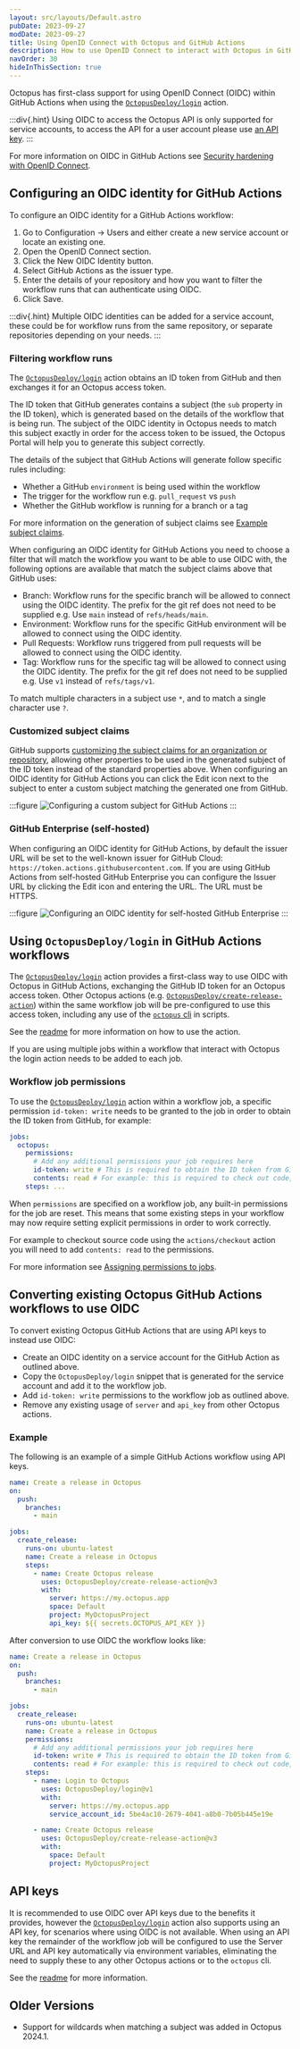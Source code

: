 ```yaml
---
layout: src/layouts/Default.astro
pubDate: 2023-09-27
modDate: 2023-09-27
title: Using OpenID Connect with Octopus and GitHub Actions
description: How to use OpenID Connect to interact with Octopus in GitHub Actions
navOrder: 30
hideInThisSection: true
---
```


Octopus has first-class support for using OpenID Connect (OIDC) within GitHub Actions when using the [`OctopusDeploy/login`](https://github.com/OctopusDeploy/login) action.

:::div{.hint}
Using OIDC to access the Octopus API is only supported for service accounts, to access the API for a user account please use [an API key](/docs/octopus-rest-api/how-to-create-an-api-key).
:::

For more information on OIDC in GitHub Actions see [Security hardening with OpenID Connect](https://docs.github.com/en/actions/deployment/security-hardening-your-deployments/about-security-hardening-with-openid-connect).

## Configuring an OIDC identity for GitHub Actions

To configure an OIDC identity for a GitHub Actions workflow:

1. Go to Configuration -> Users and either create a new service account or locate an existing one.
2. Open the OpenID Connect section.
3. Click the New OIDC Identity button.
4. Select GitHub Actions as the issuer type.
5. Enter the details of your repository and how you want to filter the workflow runs that can authenticate using OIDC.
6. Click Save.

:::div{.hint}
Multiple OIDC identities can be added for a service account, these could be for workflow runs from the same repository, or separate repositories depending on your needs.
:::

### Filtering workflow runs

The [`OctopusDeploy/login`](https://github.com/OctopusDeploy/login) action obtains an ID token from GitHub and then exchanges it for an Octopus access token.

The ID token that GitHub generates contains a subject (the `sub` property in the ID token), which is generated based on the details of the workflow that is being run. The subject of the OIDC identity in Octopus needs to match this subject exactly in order for the access token to be issued, the Octopus Portal will help you to generate this subject correctly.

The details of the subject that GitHub Actions will generate follow specific rules including:

- Whether a GitHub `environment` is being used within the workflow
- The trigger for the workflow run e.g. `pull_request` vs `push`
- Whether the GitHub workflow is running for a branch or a tag

For more information on the generation of subject claims see [Example subject claims](https://docs.github.com/en/actions/deployment/security-hardening-your-deployments/about-security-hardening-with-openid-connect#example-subject-claims).

When configuring an OIDC identity for GitHub Actions you need to choose a filter that will match the workflow you want to be able to use OIDC with, the following options are available that match the subject claims above that GitHub uses:

- Branch: Workflow runs for the specific branch will be allowed to connect using the OIDC identity. The prefix for the git ref does not need to be supplied e.g. Use `main` instead of `refs/heads/main`.
- Environment: Workflow runs for the specific GitHub environment will be allowed to connect using the OIDC identity.
- Pull Requests: Workflow runs triggered from pull requests will be allowed to connect using the OIDC identity.
- Tag: Workflow runs for the specific tag will be allowed to connect using the OIDC identity. The prefix for the git ref does not need to be supplied e.g. Use `v1` instead of `refs/tags/v1`.

To match multiple characters in a subject use `*`, and to match a single character use `?`.

### Customized subject claims

GitHub supports [customizing the subject claims for an organization or repository](https://docs.github.com/en/actions/deployment/security-hardening-your-deployments/about-security-hardening-with-openid-connect#customizing-the-subject-claims-for-an-organization-or-repository), allowing other properties to be used in the generated subject of the ID token instead of the standard properties above. When configuring an OIDC identity for GitHub Actions you can click the Edit icon next to the subject to enter a custom subject matching the generated one from GitHub.

:::figure
![Configuring a custom subject for GitHub Actions](/docs/octopus-rest-api/images/oidc-identity-github-actions-custom-subject.png "width=500")
:::

### GitHub Enterprise (self-hosted)

When configuring an OIDC identity for GitHub Actions, by default the issuer URL will be set to the well-known issuer for GitHub Cloud: `https://token.actions.githubusercontent.com`. If you are using GitHub Actions from self-hosted GitHub Enterprise you can configure the Issuer URL by clicking the Edit icon and entering the URL. The URL must be HTTPS.

:::figure
![Configuring an OIDC identity for self-hosted GitHub Enterprise](/docs/octopus-rest-api/images/oidc-identity-github-actions-enterprise.png "width=500")
:::

## Using `OctopusDeploy/login` in GitHub Actions workflows

The [`OctopusDeploy/login`](https://github.com/OctopusDeploy/login) action provides a first-class way to use OIDC with Octopus in GitHub Actions, exchanging the GitHub ID token for an Octopus access token. Other Octopus actions (e.g. [`OctopusDeploy/create-release-action`](https://github.com/OctopusDeploy/create-release-action)) within the same workflow job will be pre-configured to use this access token, including any use of the [`octopus` cli](https://github.com/OctopusDeploy/cli) in scripts.

See the [readme](https://github.com/OctopusDeploy/login) for more information on how to use the action.

If you are using multiple jobs within a workflow that interact with Octopus the login action needs to be added to each job.

### Workflow job permissions

To use the [`OctopusDeploy/login`](https://github.com/OctopusDeploy/login) action within a workflow job, a specific permission `id-token: write` needs to be granted to the job in order to obtain the ID token from GitHub, for example:

```yaml
jobs:
  octopus:
    permissions:
      # Add any additional permissions your job requires here
      id-token: write # This is required to obtain the ID token from GitHub Actions
      contents: read # For example: this is required to check out code, remove if not needed
    steps: ...
```

When `permissions` are specified on a workflow job, any built-in permissions for the job are reset. This means that some existing steps in your workflow may now require setting explicit permissions in order to work correctly.

For example to checkout source code using the `actions/checkout` action you will need to add `contents: read` to the permissions.

For more information see [Assigning permissions to jobs](https://docs.github.com/en/actions/using-jobs/assigning-permissions-to-jobs/).

## Converting existing Octopus GitHub Actions workflows to use OIDC

To convert existing Octopus GitHub Actions that are using API keys to instead use OIDC:

- Create an OIDC identity on a service account for the GitHub Action as outlined above.
- Copy the `OctopusDeploy/login` snippet that is generated for the service account and add it to the workflow job.
- Add `id-token: write` permissions to the workflow job as outlined above.
- Remove any existing usage of `server` and `api_key` from other Octopus actions.

### Example

The following is an example of a simple GitHub Actions workflow using API keys.

```yaml
name: Create a release in Octopus
on:
  push:
    branches:
      - main

jobs:
  create_release:
    runs-on: ubuntu-latest
    name: Create a release in Octopus
    steps:
      - name: Create Octopus release
        uses: OctopusDeploy/create-release-action@v3
        with:
          server: https://my.octopus.app
          space: Default
          project: MyOctopusProject
          api_key: ${{ secrets.OCTOPUS_API_KEY }}
```

After conversion to use OIDC the workflow looks like:

```yaml
name: Create a release in Octopus
on:
  push:
    branches:
      - main

jobs:
  create_release:
    runs-on: ubuntu-latest
    name: Create a release in Octopus
    permissions:
      # Add any additional permissions your job requires here
      id-token: write # This is required to obtain the ID token from GitHub Actions
      contents: read # For example: this is required to check out code, remove if not needed
    steps:
      - name: Login to Octopus
        uses: OctopusDeploy/login@v1
        with:
          server: https://my.octopus.app
          service_account_id: 5be4ac10-2679-4041-a8b0-7b05b445e19e

      - name: Create Octopus release
        uses: OctopusDeploy/create-release-action@v3
        with:
          space: Default
          project: MyOctopusProject
```

## API keys

It is recommended to use OIDC over API keys due to the benefits it provides, however the [`OctopusDeploy/login`](https://github.com/OctopusDeploy/login) action also supports using an API key, for scenarios where using OIDC is not available. When using an API key the remainder of the workflow job will be configured to use the Server URL and API key automatically via environment variables, eliminating the need to supply these to any other Octopus actions or to the `octopus` cli.

See the [readme](https://github.com/OctopusDeploy/login?tab=readme-ov-file#api-key) for more information.

## Older Versions

- Support for wildcards when matching a subject was added in Octopus 2024.1.